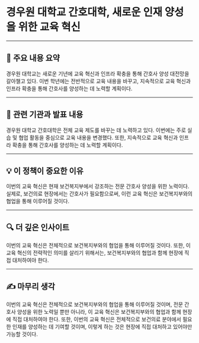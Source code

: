 # 경우원 대학교 간호대학, 새로운 인재 양성을 위한 교육 혁신

---

## 📰 주요 내용 요약

경우원 대학교는 새로운 기년에 교육 혁신과 인프라 확충을 통해 간호사 양성 대전망을 갈아챌고 있다. 이번 학년에는 전반적으로 교육 내용을 바꾸고, 지속적으로 교육 혁신과 인프라 확충을 통해 간호사를 양성하는 데 노력할 계획이다.

---

## 🏥 관련 기관과 발표 내용

경우원 대학교 간호대학은 전체 교육 제도를 바꾸는 데 노력하고 있다. 이번에는 주로 실습 및 협업 활동을 중심으로 교육 내용을 변경했다. 또한, 지속적으로 교육 혁신과 인프라 확충을 통해 간호사를 양성하는 데 노력할 계획이다.

---

## 💡 이 정책이 중요한 이유

이번의 교육 혁신은 현재 보건복지부에서 강조하는 전문 간호사 양성을 위한 노력이다. 실제로, 보건의료 현장에서는 간호사가 필요함으로써, 이런 교육 혁신은 보건복지부와의 협업을 통해 이루어질 것이다.

---

## 🔍 더 깊은 인사이트

이번의 교육 혁신은 전체적으로 보건복지부와의 협업을 통해 이루어질 것이다. 또한, 이 교육 혁신의 전략적인 의미를 살리기 위해서는, 보건복지부와의 협업과 함께 현장에 직접 대처하여야 한다.

---

## ✍ 마무리 생각

이번의 교육 혁신은 전체적으로 보건복지부와의 협업을 통해 이루어질 것이며, 전문 간호사 양성을 위한 노력일 뿐만 아니라, 이 교육 혁신은 보건복지부와의 협업과 함께 현장에 직접 대처하여야 한다. 또한, 이번의 교육 혁신은 전체적으로 보건의료 분야에서 필요한 인재를 양성하는 데 기여할 것이며, 이렇게 하는 것은 현장에 직접 대처하고 있어야만 가능할 것이다.